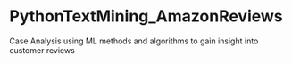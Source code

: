 # PythonTextMining_AmazonReviews
Case Analysis using ML methods and algorithms to gain insight into customer reviews
